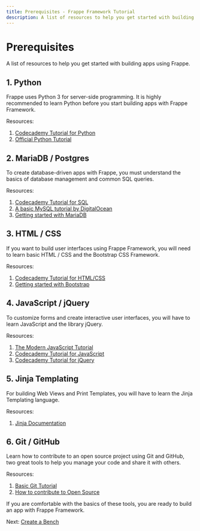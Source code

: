 ```yaml
---
title: Prerequisites - Frappe Framework Tutorial
description: A list of resources to help you get started with building apps using Frappe
---
```


# Prerequisites

A list of resources to help you get started with building apps using Frappe.

## 1. Python

Frappe uses Python 3 for server-side programming. It is highly recommended to
learn Python before you start building apps with Frappe Framework.

Resources:

1. [Codecademy Tutorial for Python](https://www.codecademy.com/learn/learn-python-3)
2. [Official Python Tutorial](https://docs.python.org/3/tutorial/index.html)

## 2. MariaDB / Postgres

To create database-driven apps with Frappe, you must understand the basics of
database management and common SQL queries.

Resources:

1. [Codecademy Tutorial for SQL](https://www.codecademy.com/learn/learn-sql)
2. [A basic MySQL tutorial by DigitalOcean](https://www.digitalocean.com/community/tutorials/a-basic-mysql-tutorial)
3. [Getting started with MariaDB](https://mariadb.com/kb/en/mariadb/documentation/getting-started/)

## 3. HTML / CSS

If you want to build user interfaces using Frappe Framework, you will need to
learn basic HTML / CSS and the Bootstrap CSS Framework.

Resources:

1. [Codecademy Tutorial for HTML/CSS](https://www.codecademy.com/learn/learn-html-css)
2. [Getting started with Bootstrap](https://getbootstrap.com/getting-started/)

## 4. JavaScript / jQuery

To customize forms and create interactive user interfaces, you will have to
learn JavaScript and the library jQuery.

Resources:

1. [The Modern JavaScript Tutorial](https://javascript.info/)
2. [Codecademy Tutorial for JavaScript](https://www.codecademy.com/learn/learn-javascript)
3. [Codecademy Tutorial for jQuery](https://www.codecademy.com/learn/jquery)

## 5. Jinja Templating

For building Web Views and Print Templates, you will have to learn the Jinja
Templating language.

Resources:

1. [Jinja Documentation](https://jinja.palletsprojects.com/en/2.11.x/)

## 6. Git / GitHub

Learn how to contribute to an open source project using Git and GitHub, two
great tools to help you manage your code and share it with others.

Resources:

1. [Basic Git Tutorial](https://try.github.io/)
2. [How to contribute to Open Source](https://opensource.guide/how-to-contribute/)

If you are comfortable with the basics of these tools, you are ready to build an
app with Frappe Framework.

Next: [Create a Bench](/docs/user/en/tutorial/install-and-setup-bench)
